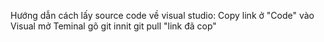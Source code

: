 Hướng dẫn cách lấy source code về visual studio:
Copy link ở "Code"
vào Visual mở Teminal gõ
  git innit
  git pull "link đã cop"
  
